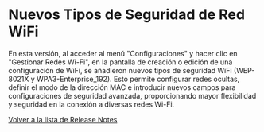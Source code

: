 # Nuevos Tipos de Seguridad de Red WiFi

En esta versión, al acceder al menú "Configuraciones" y hacer clic en "Gestionar Redes Wi-Fi", en la pantalla de creación o edición de una configuración de WiFi, se añadieron nuevos tipos de seguridad WiFi (WEP-8021X y WPA3-Enterprise\_192). Esto permite configurar redes ocultas, definir el modo de la dirección MAC e introducir nuevos campos para configuraciones de seguridad avanzada, proporcionando mayor flexibilidad y seguridad en la conexión a diversas redes Wi-Fi.

[Volver a la lista de Release Notes](./)
